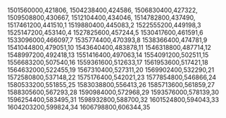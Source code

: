 1501560000,421806,
1504238400,424586,
1506830400,427322,
1509508800,430667,
1512104400,434046,
1514782800,437490,
1517461200,441510,1
1519880400,445083,2
1522555200,449198,3
1525147200,453140,4
1527825600,457244,5
1530417600,461591,6
1533096000,466097,7
1535774400,470393,8
1538366400,474781,9
1541044800,479051,10
1543640400,483878,11
1546318800,487714,12
1548997200,492418,13
1551416400,497063,14
1554091200,502511,15
1556683200,507540,16
1559361600,512633,17
1561953600,517421,18
1564632000,522455,19
1567310400,527311,20
1569902400,532290,21
1572580800,537148,22
1575176400,542021,23
1577854800,546866,24
1580533200,551855,25
1583038800,556413,26
1585713600,561859,27
1588305600,567293,28
1590984000,572968,29
1593576000,578139,30
1596254400,583495,31
1598932800,588700,32
1601524800,594043,33
1604203200,599824,34
1606798800,606344,35
